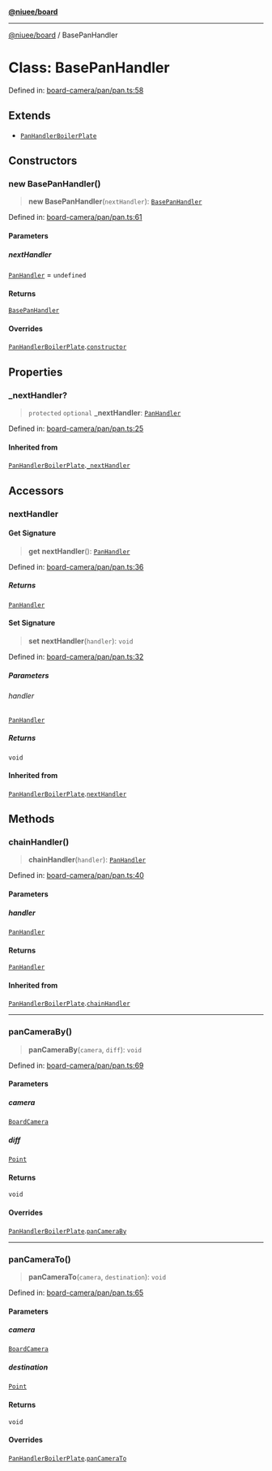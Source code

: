 [**@niuee/board**](../README.md)

***

[@niuee/board](../globals.md) / BasePanHandler

# Class: BasePanHandler

Defined in: [board-camera/pan/pan.ts:58](https://github.com/niuee/board/blob/e6c1edcccf6525a0cc9088782c7c4653e837f533/src/board-camera/pan/pan.ts#L58)

## Extends

- [`PanHandlerBoilerPlate`](PanHandlerBoilerPlate.md)

## Constructors

### new BasePanHandler()

> **new BasePanHandler**(`nextHandler`): [`BasePanHandler`](BasePanHandler.md)

Defined in: [board-camera/pan/pan.ts:61](https://github.com/niuee/board/blob/e6c1edcccf6525a0cc9088782c7c4653e837f533/src/board-camera/pan/pan.ts#L61)

#### Parameters

##### nextHandler

[`PanHandler`](../interfaces/PanHandler.md) = `undefined`

#### Returns

[`BasePanHandler`](BasePanHandler.md)

#### Overrides

[`PanHandlerBoilerPlate`](PanHandlerBoilerPlate.md).[`constructor`](PanHandlerBoilerPlate.md#constructors)

## Properties

### \_nextHandler?

> `protected` `optional` **\_nextHandler**: [`PanHandler`](../interfaces/PanHandler.md)

Defined in: [board-camera/pan/pan.ts:25](https://github.com/niuee/board/blob/e6c1edcccf6525a0cc9088782c7c4653e837f533/src/board-camera/pan/pan.ts#L25)

#### Inherited from

[`PanHandlerBoilerPlate`](PanHandlerBoilerPlate.md).[`_nextHandler`](PanHandlerBoilerPlate.md#_nexthandler)

## Accessors

### nextHandler

#### Get Signature

> **get** **nextHandler**(): [`PanHandler`](../interfaces/PanHandler.md)

Defined in: [board-camera/pan/pan.ts:36](https://github.com/niuee/board/blob/e6c1edcccf6525a0cc9088782c7c4653e837f533/src/board-camera/pan/pan.ts#L36)

##### Returns

[`PanHandler`](../interfaces/PanHandler.md)

#### Set Signature

> **set** **nextHandler**(`handler`): `void`

Defined in: [board-camera/pan/pan.ts:32](https://github.com/niuee/board/blob/e6c1edcccf6525a0cc9088782c7c4653e837f533/src/board-camera/pan/pan.ts#L32)

##### Parameters

###### handler

[`PanHandler`](../interfaces/PanHandler.md)

##### Returns

`void`

#### Inherited from

[`PanHandlerBoilerPlate`](PanHandlerBoilerPlate.md).[`nextHandler`](PanHandlerBoilerPlate.md#nexthandler-1)

## Methods

### chainHandler()

> **chainHandler**(`handler`): [`PanHandler`](../interfaces/PanHandler.md)

Defined in: [board-camera/pan/pan.ts:40](https://github.com/niuee/board/blob/e6c1edcccf6525a0cc9088782c7c4653e837f533/src/board-camera/pan/pan.ts#L40)

#### Parameters

##### handler

[`PanHandler`](../interfaces/PanHandler.md)

#### Returns

[`PanHandler`](../interfaces/PanHandler.md)

#### Inherited from

[`PanHandlerBoilerPlate`](PanHandlerBoilerPlate.md).[`chainHandler`](PanHandlerBoilerPlate.md#chainhandler)

***

### panCameraBy()

> **panCameraBy**(`camera`, `diff`): `void`

Defined in: [board-camera/pan/pan.ts:69](https://github.com/niuee/board/blob/e6c1edcccf6525a0cc9088782c7c4653e837f533/src/board-camera/pan/pan.ts#L69)

#### Parameters

##### camera

[`BoardCamera`](../interfaces/BoardCamera.md)

##### diff

[`Point`](../type-aliases/Point.md)

#### Returns

`void`

#### Overrides

[`PanHandlerBoilerPlate`](PanHandlerBoilerPlate.md).[`panCameraBy`](PanHandlerBoilerPlate.md#pancameraby)

***

### panCameraTo()

> **panCameraTo**(`camera`, `destination`): `void`

Defined in: [board-camera/pan/pan.ts:65](https://github.com/niuee/board/blob/e6c1edcccf6525a0cc9088782c7c4653e837f533/src/board-camera/pan/pan.ts#L65)

#### Parameters

##### camera

[`BoardCamera`](../interfaces/BoardCamera.md)

##### destination

[`Point`](../type-aliases/Point.md)

#### Returns

`void`

#### Overrides

[`PanHandlerBoilerPlate`](PanHandlerBoilerPlate.md).[`panCameraTo`](PanHandlerBoilerPlate.md#pancamerato)

